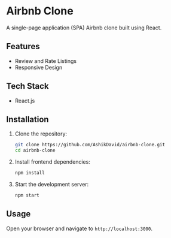 # Airbnb Clone

A single-page application (SPA) Airbnb clone built using React.



## Features
- Review and Rate Listings
- Responsive Design

## Tech Stack
  - React.js


## Installation

1. Clone the repository:
    ```bash
    git clone https://github.com/AshikDavid/airbnb-clone.git
    cd airbnb-clone
    ```

2. Install frontend dependencies:
    ```bash
    npm install
    ```

3. Start the development server:
    ```bash
    npm start
    ```

## Usage

Open your browser and navigate to `http://localhost:3000`.

